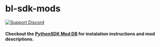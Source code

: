 # bl-sdk-mods
[![Support Discord](https://img.shields.io/static/v1?label=&message=Support%20Discord&logo=discord&color=424)](https://discord.gg/bXeqV8Ef9R)

#### Checkout the [PythonSDK Mod DB](https://bl-sdk.github.io/) for instalation instructions and mod descriptions.
